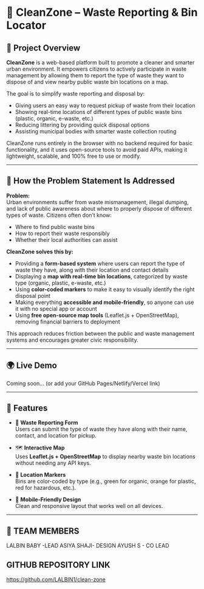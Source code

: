 
# 🧼 CleanZone – Waste Reporting & Bin Locator

## 📖 Project Overview

**CleanZone** is a web-based platform built to promote a cleaner and smarter urban environment. It empowers citizens to actively participate in waste management by allowing them to report the type of waste they want to dispose of and view nearby public waste bin locations on a map.

The goal is to simplify waste reporting and disposal by:
- Giving users an easy way to request pickup of waste from their location
- Showing real-time locations of different types of public waste bins (plastic, organic, e-waste, etc.)
- Reducing littering by providing quick disposal options
- Assisting municipal bodies with smarter waste collection routing

CleanZone runs entirely in the browser with no backend required for basic functionality, and it uses open-source tools to avoid paid APIs, making it lightweight, scalable, and 100% free to use or modify.

---

## 🚩 How the Problem Statement Is Addressed

**Problem:**  
Urban environments suffer from waste mismanagement, illegal dumping, and lack of public awareness about where to properly dispose of different types of waste. Citizens often don’t know:
- Where to find public waste bins
- How to report their waste responsibly
- Whether their local authorities can assist

**CleanZone solves this by:**
- Providing a **form-based system** where users can report the type of waste they have, along with their location and contact details
- Displaying a **map with real-time bin locations**, categorized by waste type (organic, plastic, e-waste, etc.)
- Using **color-coded markers** to make it easy to visually identify the right disposal point
- Making everything **accessible and mobile-friendly**, so anyone can use it with no special app or account
- Using **free open-source map tools** (Leaflet.js + OpenStreetMap), removing financial barriers to deployment

This approach reduces friction between the public and waste management systems and encourages greater civic responsibility.

---

## 🌍 Live Demo
Coming soon... (or add your GitHub Pages/Netlify/Vercel link)

---

## 📌 Features

- 📝 **Waste Reporting Form**  
  Users can submit the type of waste they have along with their name, contact, and location for pickup.

- 🗺️ **Interactive Map**  
  Uses **Leaflet.js + OpenStreetMap** to display nearby waste bin locations without needing any API keys.

- 📍 **Location Markers**  
  Bins are color-coded by type (e.g., green for organic, orange for plastic, red for hazardous, etc.).

- 📱 **Mobile-Friendly Design**  
  Clean and responsive layout that works well on all devices.

---

## 🚀 TEAM MEMBERS 
LALBIN BABY -LEAD
ASIYA SHAJI- DESIGN
AYUSH S - CO LEAD

## GITHUB REPOSITORY LINK

https://github.com/LALBIN1/clean-zone
